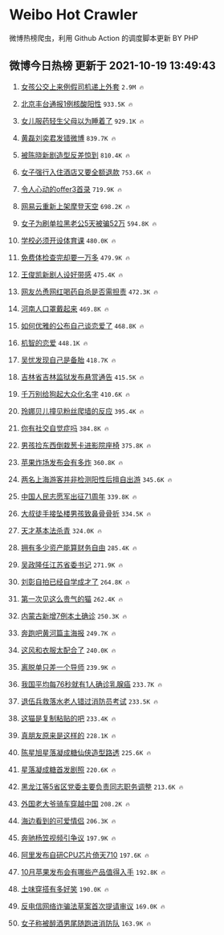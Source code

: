# Weibo Hot Crawler 



微博热榜爬虫，利用 Github Action 的调度脚本更新 BY PHP 


## 微博今日热榜 更新于 2021-10-19 13:49:43 
1. [女孩公交上来例假司机递上外套](https://s.weibo.com/weibo?q=%23%E5%A5%B3%E5%AD%A9%E5%85%AC%E4%BA%A4%E4%B8%8A%E6%9D%A5%E4%BE%8B%E5%81%87%E5%8F%B8%E6%9C%BA%E9%80%92%E4%B8%8A%E5%A4%96%E5%A5%97%23&Refer=top) `2.9M 🔥` 

1. [北京丰台通报1例核酸阳性](https://s.weibo.com/weibo?q=%23%E5%8C%97%E4%BA%AC%E4%B8%B0%E5%8F%B0%E9%80%9A%E6%8A%A51%E4%BE%8B%E6%A0%B8%E9%85%B8%E9%98%B3%E6%80%A7%23&Refer=top) `933.5K 🔥` 

1. [女儿服药轻生父母以为睡着了](https://s.weibo.com/weibo?q=%23%E5%A5%B3%E5%84%BF%E6%9C%8D%E8%8D%AF%E8%BD%BB%E7%94%9F%E7%88%B6%E6%AF%8D%E4%BB%A5%E4%B8%BA%E7%9D%A1%E7%9D%80%E4%BA%86%23&Refer=top) `929.1K 🔥` 

1. [黄磊刘奕君发错微博](https://s.weibo.com/weibo?q=%23%E9%BB%84%E7%A3%8A%E5%88%98%E5%A5%95%E5%90%9B%E5%8F%91%E9%94%99%E5%BE%AE%E5%8D%9A%23&Refer=top) `839.7K 🔥` 

1. [被陈晓新剧造型反差惊到](https://s.weibo.com/weibo?q=%23%E8%A2%AB%E9%99%88%E6%99%93%E6%96%B0%E5%89%A7%E9%80%A0%E5%9E%8B%E5%8F%8D%E5%B7%AE%E6%83%8A%E5%88%B0%23&Refer=top) `810.4K 🔥` 

1. [女子强行入住酒店又要全额退款](https://s.weibo.com/weibo?q=%23%E5%A5%B3%E5%AD%90%E5%BC%BA%E8%A1%8C%E5%85%A5%E4%BD%8F%E9%85%92%E5%BA%97%E5%8F%88%E8%A6%81%E5%85%A8%E9%A2%9D%E9%80%80%E6%AC%BE%23&Refer=top) `753.6K 🔥` 

1. [令人心动的offer3首录](https://s.weibo.com/weibo?q=%23%E4%BB%A4%E4%BA%BA%E5%BF%83%E5%8A%A8%E7%9A%84offer3%E9%A6%96%E5%BD%95%23&Refer=top) `719.9K 🔥` 

1. [网易云重新上架摩登天空](https://s.weibo.com/weibo?q=%23%E7%BD%91%E6%98%93%E4%BA%91%E9%87%8D%E6%96%B0%E4%B8%8A%E6%9E%B6%E6%91%A9%E7%99%BB%E5%A4%A9%E7%A9%BA%23&Refer=top) `698.2K 🔥` 

1. [女子为刷单拉黑老公5天被骗52万](https://s.weibo.com/weibo?q=%23%E5%A5%B3%E5%AD%90%E4%B8%BA%E5%88%B7%E5%8D%95%E6%8B%89%E9%BB%91%E8%80%81%E5%85%AC5%E5%A4%A9%E8%A2%AB%E9%AA%9752%E4%B8%87%23&Refer=top) `594.8K 🔥` 

1. [学校必须开设体育课](https://s.weibo.com/weibo?q=%23%E5%AD%A6%E6%A0%A1%E5%BF%85%E9%A1%BB%E5%BC%80%E8%AE%BE%E4%BD%93%E8%82%B2%E8%AF%BE%23&Refer=top) `480.0K 🔥` 

1. [免费体检查完却要一万多](https://s.weibo.com/weibo?q=%23%E5%85%8D%E8%B4%B9%E4%BD%93%E6%A3%80%E6%9F%A5%E5%AE%8C%E5%8D%B4%E8%A6%81%E4%B8%80%E4%B8%87%E5%A4%9A%23&Refer=top) `479.9K 🔥` 

1. [王俊凯新剧人设好带感](https://s.weibo.com/weibo?q=%23%E7%8E%8B%E4%BF%8A%E5%87%AF%E6%96%B0%E5%89%A7%E4%BA%BA%E8%AE%BE%E5%A5%BD%E5%B8%A6%E6%84%9F%23&Refer=top) `475.4K 🔥` 

1. [网友怂恿网红喝药自杀是否需担责](https://s.weibo.com/weibo?q=%23%E7%BD%91%E5%8F%8B%E6%80%82%E6%81%BF%E7%BD%91%E7%BA%A2%E5%96%9D%E8%8D%AF%E8%87%AA%E6%9D%80%E6%98%AF%E5%90%A6%E9%9C%80%E6%8B%85%E8%B4%A3%23&Refer=top) `472.3K 🔥` 

1. [河南人口罩戴起来](https://s.weibo.com/weibo?q=%23%E6%B2%B3%E5%8D%97%E4%BA%BA%E5%8F%A3%E7%BD%A9%E6%88%B4%E8%B5%B7%E6%9D%A5%23&Refer=top) `469.8K 🔥` 

1. [如何优雅的公布自己谈恋爱了](https://s.weibo.com/weibo?q=%23%E5%A6%82%E4%BD%95%E4%BC%98%E9%9B%85%E7%9A%84%E5%85%AC%E5%B8%83%E8%87%AA%E5%B7%B1%E8%B0%88%E6%81%8B%E7%88%B1%E4%BA%86%23&Refer=top) `468.8K 🔥` 

1. [机智的恋爱](https://s.weibo.com/weibo?q=%E6%9C%BA%E6%99%BA%E7%9A%84%E6%81%8B%E7%88%B1&Refer=top) `448.1K 🔥` 

1. [吴忧发现自己是备胎](https://s.weibo.com/weibo?q=%23%E5%90%B4%E5%BF%A7%E5%8F%91%E7%8E%B0%E8%87%AA%E5%B7%B1%E6%98%AF%E5%A4%87%E8%83%8E%23&Refer=top) `418.7K 🔥` 

1. [吉林省吉林监狱发布悬赏通告](https://s.weibo.com/weibo?q=%23%E5%90%89%E6%9E%97%E7%9C%81%E5%90%89%E6%9E%97%E7%9B%91%E7%8B%B1%E5%8F%91%E5%B8%83%E6%82%AC%E8%B5%8F%E9%80%9A%E5%91%8A%23&Refer=top) `415.5K 🔥` 

1. [千万别给狗起大众化名字](https://s.weibo.com/weibo?q=%23%E5%8D%83%E4%B8%87%E5%88%AB%E7%BB%99%E7%8B%97%E8%B5%B7%E5%A4%A7%E4%BC%97%E5%8C%96%E5%90%8D%E5%AD%97%23&Refer=top) `410.6K 🔥` 

1. [玲娜贝儿撞见粉丝爬墙的反应](https://s.weibo.com/weibo?q=%23%E7%8E%B2%E5%A8%9C%E8%B4%9D%E5%84%BF%E6%92%9E%E8%A7%81%E7%B2%89%E4%B8%9D%E7%88%AC%E5%A2%99%E7%9A%84%E5%8F%8D%E5%BA%94%23&Refer=top) `395.4K 🔥` 

1. [你有社交自觉症吗](https://s.weibo.com/weibo?q=%23%E4%BD%A0%E6%9C%89%E7%A4%BE%E4%BA%A4%E8%87%AA%E8%A7%89%E7%97%87%E5%90%97%23&Refer=top) `384.8K 🔥` 

1. [男孩捡东西倒栽葱卡进影院座椅](https://s.weibo.com/weibo?q=%23%E7%94%B7%E5%AD%A9%E6%8D%A1%E4%B8%9C%E8%A5%BF%E5%80%92%E6%A0%BD%E8%91%B1%E5%8D%A1%E8%BF%9B%E5%BD%B1%E9%99%A2%E5%BA%A7%E6%A4%85%23&Refer=top) `375.8K 🔥` 

1. [苹果炸场发布会有多炸](https://s.weibo.com/weibo?q=%23%E8%8B%B9%E6%9E%9C%E7%82%B8%E5%9C%BA%E5%8F%91%E5%B8%83%E4%BC%9A%E6%9C%89%E5%A4%9A%E7%82%B8%23&Refer=top) `360.8K 🔥` 

1. [两名上海游客并非检测阳性后擅自出游](https://s.weibo.com/weibo?q=%23%E4%B8%A4%E5%90%8D%E4%B8%8A%E6%B5%B7%E6%B8%B8%E5%AE%A2%E5%B9%B6%E9%9D%9E%E6%A3%80%E6%B5%8B%E9%98%B3%E6%80%A7%E5%90%8E%E6%93%85%E8%87%AA%E5%87%BA%E6%B8%B8%23&Refer=top) `345.6K 🔥` 

1. [中国人民志愿军出征71周年](https://s.weibo.com/weibo?q=%23%E4%B8%AD%E5%9B%BD%E4%BA%BA%E6%B0%91%E5%BF%97%E6%84%BF%E5%86%9B%E5%87%BA%E5%BE%8171%E5%91%A8%E5%B9%B4%23&Refer=top) `339.8K 🔥` 

1. [大叔徒手接坠楼男孩致鼻骨骨折](https://s.weibo.com/weibo?q=%23%E5%A4%A7%E5%8F%94%E5%BE%92%E6%89%8B%E6%8E%A5%E5%9D%A0%E6%A5%BC%E7%94%B7%E5%AD%A9%E8%87%B4%E9%BC%BB%E9%AA%A8%E9%AA%A8%E6%8A%98%23&Refer=top) `334.5K 🔥` 

1. [天才基本法杀青](https://s.weibo.com/weibo?q=%23%E5%A4%A9%E6%89%8D%E5%9F%BA%E6%9C%AC%E6%B3%95%E6%9D%80%E9%9D%92%23&Refer=top) `324.0K 🔥` 

1. [拥有多少资产能算财务自由](https://s.weibo.com/weibo?q=%23%E6%8B%A5%E6%9C%89%E5%A4%9A%E5%B0%91%E8%B5%84%E4%BA%A7%E8%83%BD%E7%AE%97%E8%B4%A2%E5%8A%A1%E8%87%AA%E7%94%B1%23&Refer=top) `285.4K 🔥` 

1. [吴政隆任江苏省委书记](https://s.weibo.com/weibo?q=%23%E5%90%B4%E6%94%BF%E9%9A%86%E4%BB%BB%E6%B1%9F%E8%8B%8F%E7%9C%81%E5%A7%94%E4%B9%A6%E8%AE%B0%23&Refer=top) `271.9K 🔥` 

1. [刘彰自拍已经自学成才了](https://s.weibo.com/weibo?q=%23%E5%88%98%E5%BD%B0%E8%87%AA%E6%8B%8D%E5%B7%B2%E7%BB%8F%E8%87%AA%E5%AD%A6%E6%88%90%E6%89%8D%E4%BA%86%23&Refer=top) `264.8K 🔥` 

1. [第一次见这么贵气的猫](https://s.weibo.com/weibo?q=%23%E7%AC%AC%E4%B8%80%E6%AC%A1%E8%A7%81%E8%BF%99%E4%B9%88%E8%B4%B5%E6%B0%94%E7%9A%84%E7%8C%AB%23&Refer=top) `262.4K 🔥` 

1. [内蒙古新增7例本土确诊](https://s.weibo.com/weibo?q=%23%E5%86%85%E8%92%99%E5%8F%A4%E6%96%B0%E5%A2%9E7%E4%BE%8B%E6%9C%AC%E5%9C%9F%E7%A1%AE%E8%AF%8A%23&Refer=top) `250.3K 🔥` 

1. [奔跑吧黄河篇主海报](https://s.weibo.com/weibo?q=%23%E5%A5%94%E8%B7%91%E5%90%A7%E9%BB%84%E6%B2%B3%E7%AF%87%E4%B8%BB%E6%B5%B7%E6%8A%A5%23&Refer=top) `249.7K 🔥` 

1. [这风和衣服太配合了](https://s.weibo.com/weibo?q=%23%E8%BF%99%E9%A3%8E%E5%92%8C%E8%A1%A3%E6%9C%8D%E5%A4%AA%E9%85%8D%E5%90%88%E4%BA%86%23&Refer=top) `240.0K 🔥` 

1. [离脱单只差一个导师](https://s.weibo.com/weibo?q=%23%E7%A6%BB%E8%84%B1%E5%8D%95%E5%8F%AA%E5%B7%AE%E4%B8%80%E4%B8%AA%E5%AF%BC%E5%B8%88%23&Refer=top) `239.9K 🔥` 

1. [我国平均每76秒就有1人确诊乳腺癌](https://s.weibo.com/weibo?q=%23%E6%88%91%E5%9B%BD%E5%B9%B3%E5%9D%87%E6%AF%8F76%E7%A7%92%E5%B0%B1%E6%9C%891%E4%BA%BA%E7%A1%AE%E8%AF%8A%E4%B9%B3%E8%85%BA%E7%99%8C%23&Refer=top) `233.7K 🔥` 

1. [退伍兵救落水老人错过消防员考试](https://s.weibo.com/weibo?q=%23%E9%80%80%E4%BC%8D%E5%85%B5%E6%95%91%E8%90%BD%E6%B0%B4%E8%80%81%E4%BA%BA%E9%94%99%E8%BF%87%E6%B6%88%E9%98%B2%E5%91%98%E8%80%83%E8%AF%95%23&Refer=top) `233.5K 🔥` 

1. [这猫是复制粘贴的吧](https://s.weibo.com/weibo?q=%23%E8%BF%99%E7%8C%AB%E6%98%AF%E5%A4%8D%E5%88%B6%E7%B2%98%E8%B4%B4%E7%9A%84%E5%90%A7%23&Refer=top) `233.4K 🔥` 

1. [真朋友原来是这样的](https://s.weibo.com/weibo?q=%23%E7%9C%9F%E6%9C%8B%E5%8F%8B%E5%8E%9F%E6%9D%A5%E6%98%AF%E8%BF%99%E6%A0%B7%E7%9A%84%23&Refer=top) `228.1K 🔥` 

1. [陈星旭星落凝成糖仙侠造型路透](https://s.weibo.com/weibo?q=%23%E9%99%88%E6%98%9F%E6%97%AD%E6%98%9F%E8%90%BD%E5%87%9D%E6%88%90%E7%B3%96%E4%BB%99%E4%BE%A0%E9%80%A0%E5%9E%8B%E8%B7%AF%E9%80%8F%23&Refer=top) `225.6K 🔥` 

1. [星落凝成糖首发剧照](https://s.weibo.com/weibo?q=%23%E6%98%9F%E8%90%BD%E5%87%9D%E6%88%90%E7%B3%96%E9%A6%96%E5%8F%91%E5%89%A7%E7%85%A7%23&Refer=top) `220.6K 🔥` 

1. [黑龙江等5省区党委主要负责同志职务调整](https://s.weibo.com/weibo?q=%E9%BB%91%E9%BE%99%E6%B1%9F%E7%AD%895%E7%9C%81%E5%8C%BA%E5%85%9A%E5%A7%94%E4%B8%BB%E8%A6%81%E8%B4%9F%E8%B4%A3%E5%90%8C%E5%BF%97%E8%81%8C%E5%8A%A1%E8%B0%83%E6%95%B4&Refer=top) `213.6K 🔥` 

1. [外国老大爷骑车穿越中国](https://s.weibo.com/weibo?q=%E5%A4%96%E5%9B%BD%E8%80%81%E5%A4%A7%E7%88%B7%E9%AA%91%E8%BD%A6%E7%A9%BF%E8%B6%8A%E4%B8%AD%E5%9B%BD&Refer=top) `208.2K 🔥` 

1. [海边看到的可爱情侣](https://s.weibo.com/weibo?q=%23%E6%B5%B7%E8%BE%B9%E7%9C%8B%E5%88%B0%E7%9A%84%E5%8F%AF%E7%88%B1%E6%83%85%E4%BE%A3%23&Refer=top) `206.3K 🔥` 

1. [奔驰杨笠视频引争议](https://s.weibo.com/weibo?q=%23%E5%A5%94%E9%A9%B0%E6%9D%A8%E7%AC%A0%E8%A7%86%E9%A2%91%E5%BC%95%E4%BA%89%E8%AE%AE%23&Refer=top) `197.9K 🔥` 

1. [阿里发布自研CPU芯片倚天710](https://s.weibo.com/weibo?q=%E9%98%BF%E9%87%8C%E5%8F%91%E5%B8%83%E8%87%AA%E7%A0%94CPU%E8%8A%AF%E7%89%87%E5%80%9A%E5%A4%A9710&Refer=top) `197.6K 🔥` 

1. [10月苹果发布会有哪些产品值得入手](https://s.weibo.com/weibo?q=%2310%E6%9C%88%E8%8B%B9%E6%9E%9C%E5%8F%91%E5%B8%83%E4%BC%9A%E6%9C%89%E5%93%AA%E4%BA%9B%E4%BA%A7%E5%93%81%E5%80%BC%E5%BE%97%E5%85%A5%E6%89%8B%23&Refer=top) `192.8K 🔥` 

1. [土味穿搭有多好笑](https://s.weibo.com/weibo?q=%23%E5%9C%9F%E5%91%B3%E7%A9%BF%E6%90%AD%E6%9C%89%E5%A4%9A%E5%A5%BD%E7%AC%91%23&Refer=top) `190.0K 🔥` 

1. [反电信网络诈骗法草案首次提请审议](https://s.weibo.com/weibo?q=%23%E5%8F%8D%E7%94%B5%E4%BF%A1%E7%BD%91%E7%BB%9C%E8%AF%88%E9%AA%97%E6%B3%95%E8%8D%89%E6%A1%88%E9%A6%96%E6%AC%A1%E6%8F%90%E8%AF%B7%E5%AE%A1%E8%AE%AE%23&Refer=top) `169.0K 🔥` 

1. [女子称被醉酒男尾随跑进消防队](https://s.weibo.com/weibo?q=%23%E5%A5%B3%E5%AD%90%E7%A7%B0%E8%A2%AB%E9%86%89%E9%85%92%E7%94%B7%E5%B0%BE%E9%9A%8F%E8%B7%91%E8%BF%9B%E6%B6%88%E9%98%B2%E9%98%9F%23&Refer=top) `163.9K 🔥` 

